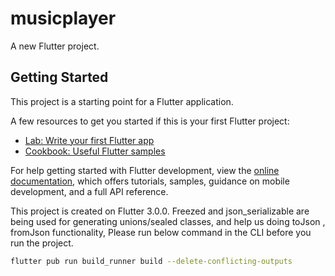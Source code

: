 # musicplayer

A new Flutter project.

## Getting Started

This project is a starting point for a Flutter application.

A few resources to get you started if this is your first Flutter project:

- [Lab: Write your first Flutter app](https://docs.flutter.dev/get-started/codelab)
- [Cookbook: Useful Flutter samples](https://docs.flutter.dev/cookbook)

For help getting started with Flutter development, view the
[online documentation](https://docs.flutter.dev/), which offers tutorials,
samples, guidance on mobile development, and a full API reference.

This project is created on Flutter 3.0.0. Freezed and json_serializable are being used for generating unions/sealed classes, and help us doing toJson , fromJson functionality, Please run below command in the CLI before you run the project. 

```sh
flutter pub run build_runner build --delete-conflicting-outputs
```
